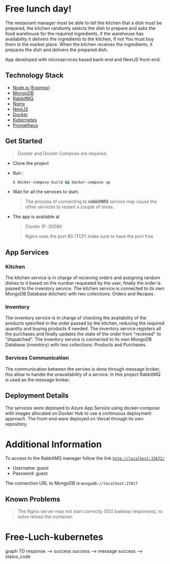 # Free lunch day!

The restaurant manager must be able to tell the kitchen that a dish must be prepared, the kitchen randomly selects the dish to prepare and asks the food warehouse for the required ingredients, if the warehouse has availability it delivers the ingredients to the kitchen, if not You must buy them in the market place. When the kitchen receives the ingredients, it prepares the dish and delivers the prepared dish.


App developed with microservices based back-end and NextJS front-end.




## Technology Stack
- [Node.js (Express)](https://expressjs.com/)
- [MongoDB](https://www.mongodb.com/)
- [RabbitMQ](https://www.rabbitmq.com/)
- [Nginx](https://www.nginx.com/)
- [NextJS](https://nextjs.org/)
- [Docker](https://www.docker.com/)
- [Kubernetes](https://kubernetes.io/es/)
- [Prometheus](https://prometheus.io)
<!-- - [Fluentd](https://www.fluentd.org/) -->

## Get Started
> Docker and Docker Compose are required.
- Clone the project
- Run :
  ```bash
  $ docker-compose build && docker-compose up
  ```
- Wait for all the services to start.
    > The process of connecting to **rabbitMQ** service may cause the other services to restart a couple of times.
- The app is available at 
    > Cluster IP: 30080 

    > Nginx uses the port 80 (TCP) make sure to have the port free

## App Services

### Kitchen

The kitchen service is in charge of recieving orders and assigning random dishes to it based on the number requested by the user, finally the order is passed to the inventory service. The kitchen service is connected to its own MongoDB Database (kitchen) with two collections: Orders and Recipes. 

### Inventory

The inventory service is in charge of checking the availability of the products specified in the order passed by the kitchen, reducing the required quantity and buying products if needed. The inventory service registers all the purchases and finally updates the state of the order from "received" to "dispatched". The inventory service is connected to its own MongoDB Database (inventory) with two collections: Products and Purchases.

### Services Communication
The communication between the servies is done through message broker, this allow to handle the unavailability of a service. In this project RabbitMQ is used as the message broker.


## Deployment Details

The services were deployed to Azure App Service using docker-compose with images allocated on Docker Hub to use a continuous deployment approach. The front-end were deployed on Vercel through its own repository.


# Additional Information

To access to the RabbitMQ manager follow the link [`http://localhost:15672/`](http://localhost:15672/)

- Username: guest
- Password: guest

The connection URL to MongoDB is `mongodb://localhost:27017`

## Known Problems

> The Nginx server may not start correctly (502 badway responses), to solve reload the container.


# Free-Luch-kubernetes

graph TD
    response --> success
    success --> message
    success --> status_code

